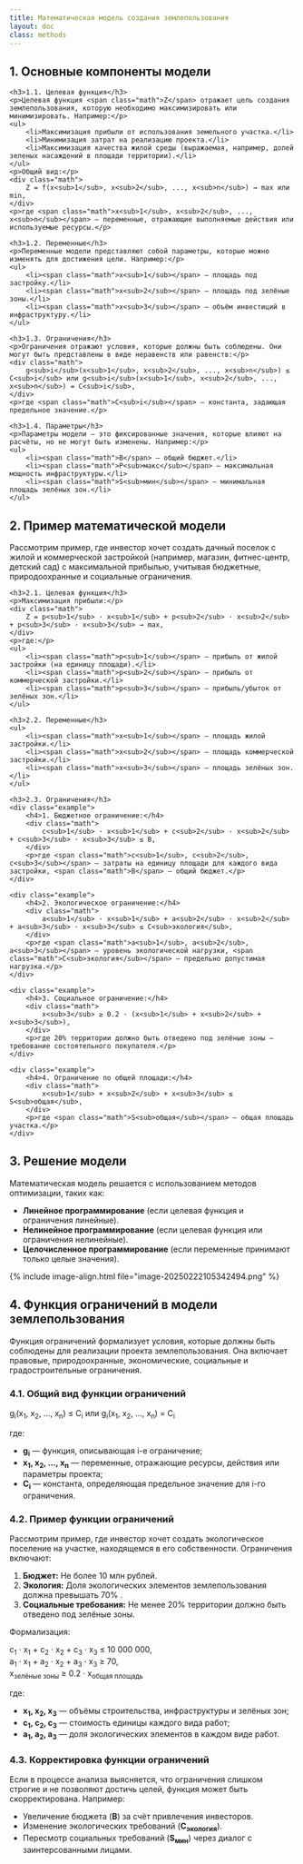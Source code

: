 ```yaml
---
title: Математическая модель создания землепользования
layout: doc
class: methods
---
```


<div class="section">
    <h2> 1. Основные компоненты модели</h2>


    <h3>1.1. Целевая функция</h3>
    <p>Целевая функция <span class="math">Z</span> отражает цель создания землепользования, которую необходимо максимизировать или минимизировать. Например:</p>
    <ul>
        <li>Максимизация прибыли от использования земельного участка.</li>
        <li>Минимизация затрат на реализацию проекта.</li>
        <li>Максимизация качества жилой среды (выражаемая, например, долей зеленых насаждений в площади территории).</li>
    </ul>
    <p>Общий вид:</p>
    <div class="math">
        Z = f(x<sub>1</sub>, x<sub>2</sub>, ..., x<sub>n</sub>) → max или min,
    </div>
    <p>где <span class="math">x<sub>1</sub>, x<sub>2</sub>, ..., x<sub>n</sub></span> — переменные, отражающие выполняемые действия или используемые ресурсы.</p>
    
    <h3>1.2. Переменные</h3>
    <p>Переменные модели представляют собой параметры, которые можно изменять для достижения цели. Например:</p>
    <ul>
        <li><span class="math">x<sub>1</sub></span> — площадь под застройку.</li>
        <li><span class="math">x<sub>2</sub></span> — площадь под зелёные зоны.</li>
        <li><span class="math">x<sub>3</sub></span> — объём инвестиций в инфраструктуру.</li>
    </ul>
    
    <h3>1.3. Ограничения</h3>
    <p>Ограничения отражают условия, которые должны быть соблюдены. Они могут быть представлены в виде неравенств или равенств:</p>
    <div class="math">
        g<sub>i</sub>(x<sub>1</sub>, x<sub>2</sub>, ..., x<sub>n</sub>) ≤ C<sub>i</sub> или g<sub>i</sub>(x<sub>1</sub>, x<sub>2</sub>, ..., x<sub>n</sub>) = C<sub>i</sub>,
    </div>
    <p>где <span class="math">C<sub>i</sub></span> — константа, задающая предельное значение.</p>
    
    <h3>1.4. Параметры</h3>
    <p>Параметры модели — это фиксированные значения, которые влияют на расчёты, но не могут быть изменены. Например:</p>
    <ul>
        <li><span class="math">B</span> — общий бюджет.</li>
        <li><span class="math">P<sub>макс</sub></span> — максимальная мощность инфраструктуры.</li>
        <li><span class="math">S<sub>мин</sub></span> — минимальная площадь зелёных зон.</li>
    </ul>
</div>

<div class="section">
    <h2>2. Пример математической модели</h2>
    <p>Рассмотрим пример, где инвестор хочет создать дачный поселок с жилой и коммерческой застройкой (например, магазин, фитнес-центр, детский сад) с максимальной прибылью, учитывая бюджетные, природоохранные и социальные ограничения.</p>


    <h3>2.1. Целевая функция</h3>
    <p>Максимизация прибыли:</p>
    <div class="math">
        Z = p<sub>1</sub> · x<sub>1</sub> + p<sub>2</sub> · x<sub>2</sub> + p<sub>3</sub> · x<sub>3</sub> → max,
    </div>
    <p>где:</p>
    <ul>
        <li><span class="math">p<sub>1</sub></span> — прибыль от жилой застройки (на единицу площади).</li>
        <li><span class="math">p<sub>2</sub></span> — прибыль от коммерческой застройки.</li>
        <li><span class="math">p<sub>3</sub></span> — прибыль/убыток от зелёных зон.</li>
    </ul>
    
    <h3>2.2. Переменные</h3>
    <ul>
        <li><span class="math">x<sub>1</sub></span> — площадь жилой застройки.</li>
        <li><span class="math">x<sub>2</sub></span> — площадь коммерческой застройки.</li>
        <li><span class="math">x<sub>3</sub></span> — площадь зелёных зон.</li>
    </ul>
    
    <h3>2.3. Ограничения</h3>
    <div class="example">
        <h4>1. Бюджетное ограничение:</h4>
        <div class="math">
            c<sub>1</sub> · x<sub>1</sub> + c<sub>2</sub> · x<sub>2</sub> + c<sub>3</sub> · x<sub>3</sub> ≤ B,
        </div>
        <p>где <span class="math">c<sub>1</sub>, c<sub>2</sub>, c<sub>3</sub></span> — затраты на единицу площади для каждого вида застройки, <span class="math">B</span> — общий бюджет.</p>
    </div>
    
    <div class="example">
        <h4>2. Экологическое ограничение:</h4>
        <div class="math">
            a<sub>1</sub> · x<sub>1</sub> + a<sub>2</sub> · x<sub>2</sub> + a<sub>3</sub> · x<sub>3</sub> ≤ C<sub>экология</sub>,
        </div>
        <p>где <span class="math">a<sub>1</sub>, a<sub>2</sub>, a<sub>3</sub></span> — уровень экологической нагрузки, <span class="math">C<sub>экология</sub></span> — предельно допустимая нагрузка.</p>
    </div>
    
    <div class="example">
        <h4>3. Социальное ограничение:</h4>
        <div class="math">
            x<sub>3</sub> ≥ 0.2 · (x<sub>1</sub> + x<sub>2</sub> + x<sub>3</sub>),
        </div>
        <p>где 20% территории должно быть отведено под зелёные зоны — требование состоятельного покупателя.</p>
    </div>
    
    <div class="example">
        <h4>4. Ограничение по общей площади:</h4>
        <div class="math">
            x<sub>1</sub> + x<sub>2</sub> + x<sub>3</sub> ≤ S<sub>общая</sub>,
        </div>
        <p>где <span class="math">S<sub>общая</sub></span> — общая площадь участка.</p>
    </div>
</div>

<div class="section">
    <h2>3. Решение модели</h2>
    <p>Математическая модель решается с использованием методов оптимизации, таких как:</p>
    <ul>
        <li><strong>Линейное программирование</strong> (если целевая функция и ограничения линейные).</li>
        <li><strong>Нелинейное программирование</strong> (если целевая функция или ограничения нелинейные).</li>
        <li><strong>Целочисленное программирование</strong> (если переменные принимают только целые значения).</li>
    </ul>
    {% include image-align.html file="image-20250222105342494.png" %}
</div>
<h2>4. Функция ограничений в модели землепользования</h2>

<p>Функция ограничений формализует условия, которые должны быть соблюдены для реализации проекта землепользования. Она включает правовые, природоохранные, экономические, социальные и градостроительные ограничения.</p>

<h3>4.1. Общий вид функции ограничений</h3>
<div class="math">
    g<sub>i</sub>(x<sub>1</sub>, x<sub>2</sub>, ..., x<sub>n</sub>) ≤ C<sub>i</sub> или g<sub>i</sub>(x<sub>1</sub>, x<sub>2</sub>, ..., x<sub>n</sub>) = C<sub>i</sub>
</div>
<p>где:</p>
<ul>
    <li><strong>g<sub>i</sub></strong> — функция, описывающая i-е ограничение;</li>
    <li><strong>x<sub>1</sub>, x<sub>2</sub>, ..., x<sub>n</sub></strong> — переменные, отражающие ресурсы, действия или параметры проекта;</li>
    <li><strong>C<sub>i</sub></strong> — константа, определяющая предельное значение для i-го ограничения.</li>
</ul>

<h3>4.2. Пример функции ограничений</h3>
<div class="example">
    <p>Рассмотрим пример, где инвестор хочет создать экологическое поселение на участке, находящемся в его собственности. Ограничения включают:</p>
    <ol>
        <li><strong>Бюджет:</strong> Не более 10 млн рублей.</li>
        <li><strong>Экология:</strong> Доля экологических элементов землепользования должна превышать 70% .</li>
        <li><strong>Социальные требования:</strong> Не менее 20% территории должно быть отведено под зелёные зоны.</li>
    </ol>
    <div class="math">
        <p>Формализация:</p>
        <p>
            c<sub>1</sub> · x<sub>1</sub> + c<sub>2</sub> · x<sub>2</sub> + c<sub>3</sub> · x<sub>3</sub> ≤ 10 000 000,<br>
            a<sub>1</sub> · x<sub>1</sub> + a<sub>2</sub> · x<sub>2</sub> + a<sub>3</sub> · x<sub>3</sub> ≥ 70,<br>
            x<sub>зелёные зоны</sub> ≥ 0.2 · x<sub>общая площадь</sub>
        </p>
    </div>
    <p>где:</p>
    <ul>
        <li><strong>x<sub>1</sub>, x<sub>2</sub>, x<sub>3</sub></strong> — объёмы строительства, инфраструктуры и зелёных зон;</li>
        <li><strong>c<sub>1</sub>, c<sub>2</sub>, c<sub>3</sub></strong> — стоимость единицы каждого вида работ;</li>
        <li><strong>a<sub>1</sub>, a<sub>2</sub>, a<sub>3</sub></strong> — доля экологических элементов в каждом виде работ.</li>
    </ul>
</div>

<h3>4.3. Корректировка функции ограничений</h3>
<p>Если в процессе анализа выясняется, что ограничения слишком строгие и не позволяют достичь целей, функция может быть скорректирована. Например:</p>
<ul>
    <li>Увеличение бюджета (<strong>B</strong>) за счёт привлечения инвесторов.</li>
    <li>Изменение экологических требований (<strong>C<sub>экология</sub></strong>).</li>
    <li>Пересмотр социальных требований (<strong>S<sub>мин</sub></strong>) через диалог с заинтерсованными лицами.</li>
</ul>